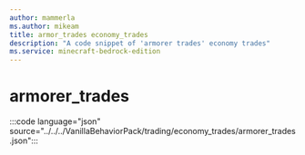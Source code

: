 ```yaml
---
author: mammerla
ms.author: mikeam
title: armor_trades economy_trades
description: "A code snippet of 'armorer trades' economy trades"
ms.service: minecraft-bedrock-edition
---
```


# armorer_trades

:::code language="json" source="../../../VanillaBehaviorPack/trading/economy_trades/armorer_trades.json":::
